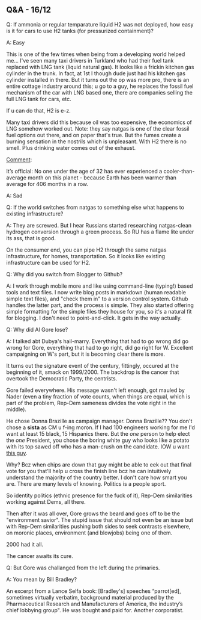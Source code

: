 ## Q&A - 16/12

Q: If ammonia or regular temparature liquid H2 was not deployed, how
easy is it for cars to use H2 tanks (for pressurized containment)?

A: Easy

This is one of the few times when being from a developing world helped
me... I've seen many taxi drivers in Turkland who had their fuel tank
replaced with LNG tank (liquid natural gas). It looks like a frickin
kitchen gas cylinder in the trunk. In fact, at 1st I though dude just
had his kitchen gas cylinder installed in there. But it turns out the
op was more pro, there is an entire cottage industry around this; u go
to a guy, he replaces the fossil fuel mechanism of the car with LNG
based one, there are companies selling the full LNG tank for cars,
etc.

If u can do that, H2 is e-z.

Many taxi drivers did this because oil was too expensive, the
economics of LNG somehow worked out.  Note: they say natgas is one of
the clear fossil fuel options out there, and on paper that's true. But
the fumes create a burning sensation in the nostrils which is
unpleasant. With H2 there is no smell. Plus drinking water comes out
of the exhaust.

[Comment](https://mobile.twitter.com/AssaadRazzouk/status/1065417333672419328):

It’s official: No one under the age of 32 has ever experienced a
cooler-than-average month on this planet - because Earth has been
warmer than average for 406 months in a row.

A: Sad

Q: If the world switches from natgas to something else what happens to existing infrastructure?

A: They are screwed. But I hear Russians started researching
natgas-clean hydrogen conversion through a green process. So RU has a
flame lite under its ass, that is good.

On the consumer end, you can pipe H2 through the same natgas
infrastructure, for homes, transportation. So it looks like existing
infrastructure can be used for H2.

Q: Why did you switch from Blogger to Github?

A: I work through mobile more and like using command-line (typing!)
based tools and text files. I now write blog posts in markdown (human
readable simple text files), and "check them in" to a version control
system. Github handles the latter part, and the process is
simple. They also started offering simple formatting for the simple
files they house for you, so it's a natural fit for blogging. I don't
need to point-and-click. It gets in the way actually.

Q: Why did Al Gore lose?

A: I talked abt Dubya's hail-marry. Everything that had to go wrong
did go wrong for Gore, everything that had to go right, did go right
for W. Excellent campaigning on W's part, but it is becoming clear
there is more.

It turns out the signature event of the century, fittingly, occured at
the beginning of it, smack on 1999/2000. The backdrop is the cancer
that overtook the Democratic Party, the centrists.

Gore failed everywhere. His message wasn't left enough, got mauled by
Nader (even a tiny fraction of vote counts, when things are equal,
which is part of the problem, Rep-Dem sameness divides the vote right
in the middle).

He chose Donna Brazille as campaign manager. Donna Brazille?? You
don't chose a **sista** as CM u f-ing moron. If I had 100 engineers
working for me I'd want at least 15 black, 15 Hispanics there. But the
*one* person to help elect the *one* President, you chose the
boring white guy who looks like a potato with its top sawed off who
has a man-crush on the candidate. IOW u want [this
guy](https://pbs.twimg.com/media/CvdlcHQXYAABEfg.jpg:large).

Why? Bcz when chips are down that guy might be able to eek out that
final vote for you that'll help u cross the finish line bcz he can
intuitively understand the majority of the country better.  I don't
care how smart you are. There are many levels of knowing. Politics is
a people sport.

So identity politics (ethnic presence for the fuck of it), Rep-Dem
similarities working against Dems, all there.

Then after it was all over, Gore grows the beard and goes off to be
the "environment savior". The stupid issue that should not even be an
issue but with Rep-Dem similarities pushing both sides to seek
contrasts elsewhere, on moronic places, environment (and blowjobs)
being one of them. 

2000 had it all.

The cancer awaits its cure.

Q: But Gore was challanged from the left during the primaries.

A: You mean by Bill Bradley?

An excerpt from a Lance Selfa book: [Bradley's] speeches “parrot[ed],
sometimes virtually verbatim, background material produced by the
Pharmaceutical Research and Manufacturers of America, the industry’s
chief lobbying group". He was bought and paid for. Another
corporatist.





